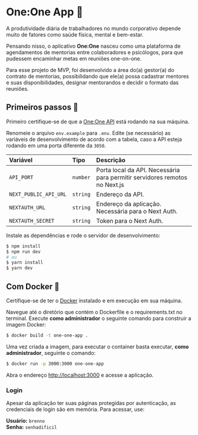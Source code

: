 # One:One App 💬

A produtividade diária de trabalhadores no mundo corporativo depende muito de fatores como saúde física, mental e bem-estar.

Pensando nisso, o aplicativo **One:One** nasceu como uma plataforma de agendamentos de mentorias entre colaboradores e psicólogos, para que pudessem encaminhar metas em reuniões one-on-one.


Para esse projeto de MVP, foi desenvolvido a área do(a) gestor(a) do contrato de mentorias, possibilidando que ele(a) possa cadastrar mentores e suas disponibilidades, designar mentorandos e decidir o formato das reuniões.

## Primeiros passos 🚀

Primeiro certifique-se de que a [One:One API](https://github.com/brennofacasi/one-one-api) está rodando na sua máquina.

Renomeie o arquivo ```env.example``` para ```.env```. Edite (se necessário) as variáveis de desenvolvimento de acordo com a tabela, caso a API esteja rodando em uma porta diferente da ```3050```.

| Variável              | Tipo     | Descrição                                                                  |
| :-------------------- | :------- | :------------------------------------------------------------------------- |
| `API_PORT`            | `number` | Porta local da API. Necessária para permitir servidores remotos no Next.js |
| `NEXT_PUBLIC_API_URL` | `string` | Endereço da API.                                                           |
| `NEXTAUTH_URL`        | `string` | Endereço da aplicação. Necessária para o Next Auth.                        |
| `NEXTAUTH_SECRET`     | `string` | Token para o Next Auth.                                                    |

Instale as dependências e rode o servidor de desenvolvimento:

```bash
$ npm install
$ npm run dev
# ou
$ yarn install
$ yarn dev
```

## Com Docker 🐳

Certifique-se de ter o [Docker](https://docs.docker.com/engine/install/) instalado e em execução em sua máquina.

Navegue até o diretório que contém o Dockerfile e o requirements.txt no terminal.
Execute **como administrador** o seguinte comando para construir a imagem Docker:

```bash
$ docker build -t one-one-app .
```

Uma vez criada a imagem, para executar o container basta executar, **como administrador**, seguinte o comando:

```bash
$ docker run -p 3000:3000 one-one-app
```

Abra o endereço [http://localhost:3000](http://localhost:3000) e acesse a aplicação.

### Login

Apesar da aplicação ter suas páginas protegidas por autenticação, as credenciais de login são em memória. Para acessar, use:

**Usuário:** ```brenno```  
**Senha:** ```senhadificil```

